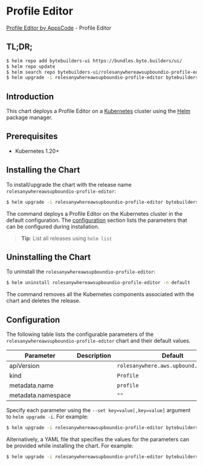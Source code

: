 # Profile Editor

[Profile Editor by AppsCode](https://byte.builders) - Profile Editor

## TL;DR;

```bash
$ helm repo add bytebuilders-ui https://bundles.byte.builders/ui/
$ helm repo update
$ helm search repo bytebuilders-ui/rolesanywhereawsupboundio-profile-editor --version=v0.4.18
$ helm upgrade -i rolesanywhereawsupboundio-profile-editor bytebuilders-ui/rolesanywhereawsupboundio-profile-editor -n default --create-namespace --version=v0.4.18
```

## Introduction

This chart deploys a Profile Editor on a [Kubernetes](http://kubernetes.io) cluster using the [Helm](https://helm.sh) package manager.

## Prerequisites

- Kubernetes 1.20+

## Installing the Chart

To install/upgrade the chart with the release name `rolesanywhereawsupboundio-profile-editor`:

```bash
$ helm upgrade -i rolesanywhereawsupboundio-profile-editor bytebuilders-ui/rolesanywhereawsupboundio-profile-editor -n default --create-namespace --version=v0.4.18
```

The command deploys a Profile Editor on the Kubernetes cluster in the default configuration. The [configuration](#configuration) section lists the parameters that can be configured during installation.

> **Tip**: List all releases using `helm list`

## Uninstalling the Chart

To uninstall the `rolesanywhereawsupboundio-profile-editor`:

```bash
$ helm uninstall rolesanywhereawsupboundio-profile-editor -n default
```

The command removes all the Kubernetes components associated with the chart and deletes the release.

## Configuration

The following table lists the configurable parameters of the `rolesanywhereawsupboundio-profile-editor` chart and their default values.

|     Parameter      | Description |                      Default                      |
|--------------------|-------------|---------------------------------------------------|
| apiVersion         |             | <code>rolesanywhere.aws.upbound.io/v1beta1</code> |
| kind               |             | <code>Profile</code>                              |
| metadata.name      |             | <code>profile</code>                              |
| metadata.namespace |             | <code>""</code>                                   |


Specify each parameter using the `--set key=value[,key=value]` argument to `helm upgrade -i`. For example:

```bash
$ helm upgrade -i rolesanywhereawsupboundio-profile-editor bytebuilders-ui/rolesanywhereawsupboundio-profile-editor -n default --create-namespace --version=v0.4.18 --set apiVersion=rolesanywhere.aws.upbound.io/v1beta1
```

Alternatively, a YAML file that specifies the values for the parameters can be provided while
installing the chart. For example:

```bash
$ helm upgrade -i rolesanywhereawsupboundio-profile-editor bytebuilders-ui/rolesanywhereawsupboundio-profile-editor -n default --create-namespace --version=v0.4.18 --values values.yaml
```
